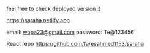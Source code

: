 feel free to check deployed version :)

https://saraha.netlify.app

email: wopa23@gmail.com password: Te@123456

React repo https://github.com/faresahmed1153/saraha
